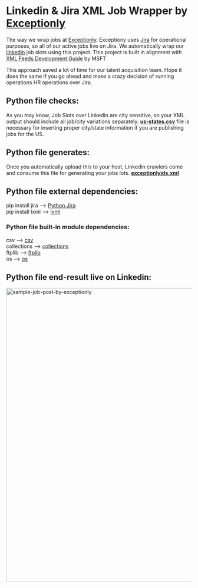 # Linkedin & Jira XML Job Wrapper by <a href="https://exceptionly.com">Exceptionly</a>
The way we wrap jobs at <a href="https://exceptionly.com">Exceptionly</a>. Exceptiony uses <a href="https://www.atlassian.com/software/jira">Jira</a> for operational purposes, so all of our active jobs live on Jira. We automatically wrap our <a href="https://linkedin.com">linkedin</a> job slots using this project. This project is built in alignment with <a href="https://docs.microsoft.com/en-us/linkedin/talent/job-postings/xml-feeds-development-guide">XML Feeds Development Guide</a> by MSFT

This approach saved a lot of time for our talent acquisition team. Hope it does the same if you go ahead and make a crazy decision of running operations HR operations over Jira.

## Python file checks:
As you may know, Job Slots over Linkedin are city sensitive, so your XML output should include all job/city variations separately.
<a href="https://github.com/sinanata/linkedin-jira-xml-job-wrapper/blob/main/us-states.csv"><strong>us-states.csv</strong></a> file is necessary for inserting proper city/state information if you are publishing jobs for the US.

## Python file generates:
Once you automatically upload this to your host, Linkedin crawlers come and consume this file for generating your jobs lots.
<a href="https://github.com/sinanata/linkedin-jira-xml-job-wrapper/blob/main/exceptionlyjds.xml"><strong>exceptionlyjds.xml</strong></a>

## Python file external dependencies:
pip install jira  --> <a href="https://jira.readthedocs.io/">Python Jira</a><br/>
pip install lxml  --> <a href="https://lxml.de/installation.html">lxml</a><br/>

### Python file built-in module dependencies:
csv               --> <a href="https://docs.python.org/3/library/csv.html">csv</a><br/>
collections       --> <a href="https://docs.python.org/3/library/collections.html">collections</a><br/>
ftplib            --> <a href="https://docs.python.org/3/library/ftplib.html">ftplib</a><br/>
os                --> <a href="https://docs.python.org/3/library/os.html">os</a><br/>

## Python file end-result live on Linkedin:
<img width="798" alt="sample-job-post-by-exceptionly" src="https://user-images.githubusercontent.com/2798897/167887136-53b4095f-c038-4361-929f-62e72bdc5175.png">

